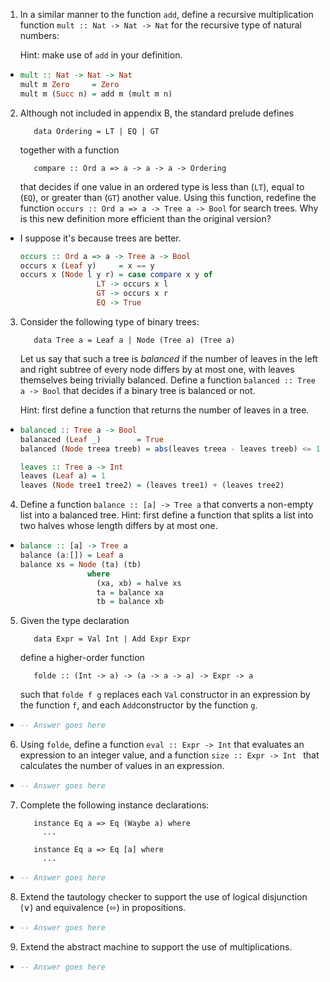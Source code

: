 1. In a similar manner to the function `add`, define a recursive multiplication function `mult :: Nat -> Nat -> Nat` for the recursive type of natural numbers:

    Hint: make use of `add` in your definition.

  * ```haskell
    mult :: Nat -> Nat -> Nat
    mult m Zero     = Zero
    mult m (Succ n) = add m (mult m n)
    ```

2. Although not included in appendix B, the standard prelude defines

          data Ordering = LT | EQ | GT

    together with a function 

          compare :: Ord a => a -> a -> a -> Ordering

    that decides if one value in an ordered type is less than (`LT`), equal to (`EQ`), or greater than (`GT`) another value. Using this function, redefine the function `occurs :: Ord a => a -> Tree a -> Bool` for search trees. Why is this new definition more efficient than the original version? 

  * I suppose it's because trees are better.

    ```haskell
    occurs :: Ord a => a -> Tree a -> Bool
    occurs x (Leaf y)     = x == y
    occurs x (Node l y r) = case compare x y of
                     LT -> occurs x l
                     GT -> occurs x r
                     EQ -> True
    ```


3. Consider the following type of binary trees:

          data Tree a = Leaf a | Node (Tree a) (Tree a)

    Let us say that such a tree is *balanced* if the number of leaves in the left and right subtree of every node differs by at most one, with leaves themselves being trivially balanced. Define a function `balanced :: Tree a -> Bool` that decides if a binary tree is balanced or not.

    Hint: first define a function that returns the number of leaves in a tree.

  * ```haskell
    balanced :: Tree a -> Bool
    balanaced (Leaf _)        = True
    balanced (Node treea treeb) = abs(leaves treea - leaves treeb) <= 1
    
    leaves :: Tree a -> Int
    leaves (Leaf a) = 1
    leaves (Node tree1 tree2) = (leaves tree1) + (leaves tree2)
    ```

4. Define a function `balance :: [a] -> Tree a` that converts a non-empty list into a balanced tree. Hint: first define a function that splits a list into two halves whose length differs by at most one.

  * ```haskell
    balance :: [a] -> Tree a
    balance (a:[]) = Leaf a
    balance xs = Node (ta) (tb)
                   where
                     (xa, xb) = halve xs
                     ta = balance xa
                     tb = balance xb
    ```

5. Given the type declaration

          data Expr = Val Int | Add Expr Expr

    define a higher-order function

          folde :: (Int -> a) -> (a -> a -> a) -> Expr -> a

    such that `folde f g` replaces each `Val` constructor in an expression by the function `f`, and each `Add`constructor by the function `g`.

  * ```haskell
    -- Answer goes here
    ```

6. Using `folde`, define a function `eval :: Expr -> Int` that evaluates an expression to an integer value, and a function `size :: Expr -> Int ` that calculates the number of values in an expression.

  * ```haskell
    -- Answer goes here
    ```

7. Complete the following instance declarations:

  
          instance Eq a => Eq (Waybe a) where
            ...

          instance Eq a => Eq [a] where
            ...

  * ```haskell
    -- Answer goes here
    ```

8. Extend the tautology checker to support the use of logical disjunction (∨) and equivalence (⬄) in propositions.

  * ```haskell
    -- Answer goes here
    ```

9. Extend the abstract machine to support the use of multiplications.

  * ```haskell
    -- Answer goes here
    ```


